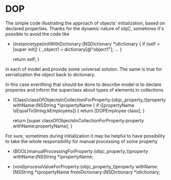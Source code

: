 # DOP

The simple code illustrating the approach of objects' initialization, based on declared properties. Thanks for the dynamic nature of objC, sometimes it's possible to avoid the code like

- (instancetype)initWithDictionary:(NSDictionary *)dictionary {
    if (self = [super init]) {
        _object1 = dictionary[@"object1"];
        ...
    }

    return self;
}

in each of model and provide some universal soluton. The same is true for serrialization the object back to dictionary.

In this case everithing that should be done to describe model is to declare properies and inform the superclass about types of elements in collections

- (Class)classOfObjectsInCollectionForProperty:(objc_property_t)property withName:(NSString *)propertyName {
    if ([propertyName isEqualToString:kEmployees]) {
        return [DOPEmployee class];
    }

    return [super classOfObjectsInCollectionForProperty:property withName:propertyName];
}

For sure, sometimes during initialization it may be helpful to have possibility to take the whole responsibility for manual processing of some property

- (BOOL)manualProcessingForProperty:(objc_property_t)property withName:(NSString *)propertyName;

- (void)processValueForProperty:(objc_property_t)property
                       withName:(NSString *)propertyName
                 fromDictionary:(NSDictionary *)dictionary;
